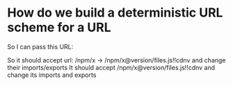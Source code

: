 # How do we build a deterministic URL scheme for a URL

So I can pass this URL:

So it should accept url: /npm/x -> /npm/x@version/files.js!!cdnv and change their imports/exports
It should accept /npm/x@version/files.js!!cdnv and change its imports and exports
